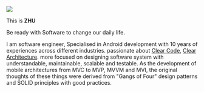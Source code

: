 ![](https://stayrelevant.globant.com/wp-content/uploads/2020/02/reactive-programming-in-backend-languages.png)

This is **ZHU**

Be ready with Software to change our daily life.

I am software engineer, Specialised in Android development with 10 years of experiences across different
industries. passionate about [Clear Code](https://www.goodreads.com/book/show/3735293-clean-code), [Clear Architecture](https://www.goodreads.com/book/show/18043011-clean-architecture?ref=nav_sb_ss_1_14). more focused on designing software system with understandable, maintainable, scalable and testable.
As the development of mobile architectures from MVC to MVP, MVVM and MVI, the original thoughts of these things were derived from "Gangs of Four" design patterns and SOLID principles with good practices.

